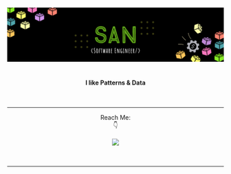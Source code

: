 <a href="https://sancodes-portfolio.netlify.app"> <img src="./assets/banner.jpg" alt="Header Banner"/> </a>
<br>
<br>
<h4 align="center">
<b> I like Patterns & Data </b>
</h4>
<br>

---

<p align="center"> 
Reach Me: 
<br>
&#128071;
<br>
<br>
<span> <a href="mailto:munsan14@gmail.com"> <img src="https://img.shields.io/badge/Gmail-D14836?style=for-the-badge&logo=gmail&logoColor=white"/></a>
</p> </span>
<br> 

---
<!--
<p align="center">

<a href="https://github.com/sancodes/github-readme-stats"> 
<img src="https://github-readme-stats.vercel.app/api?username=sancodes&count_private=true&show_icons=true&theme=dark"/>
</a>
</p>
<br> 

---
<!--
<br>
<p align="center">
<img src="https://api.visitorbadge.io/api/visitors?path=http%3A%2F%2Fwww.github.com%2Fsancodes%2F&label=visitors&countColor=%23d9e3f0&style=plastic" />
</p>
-->
